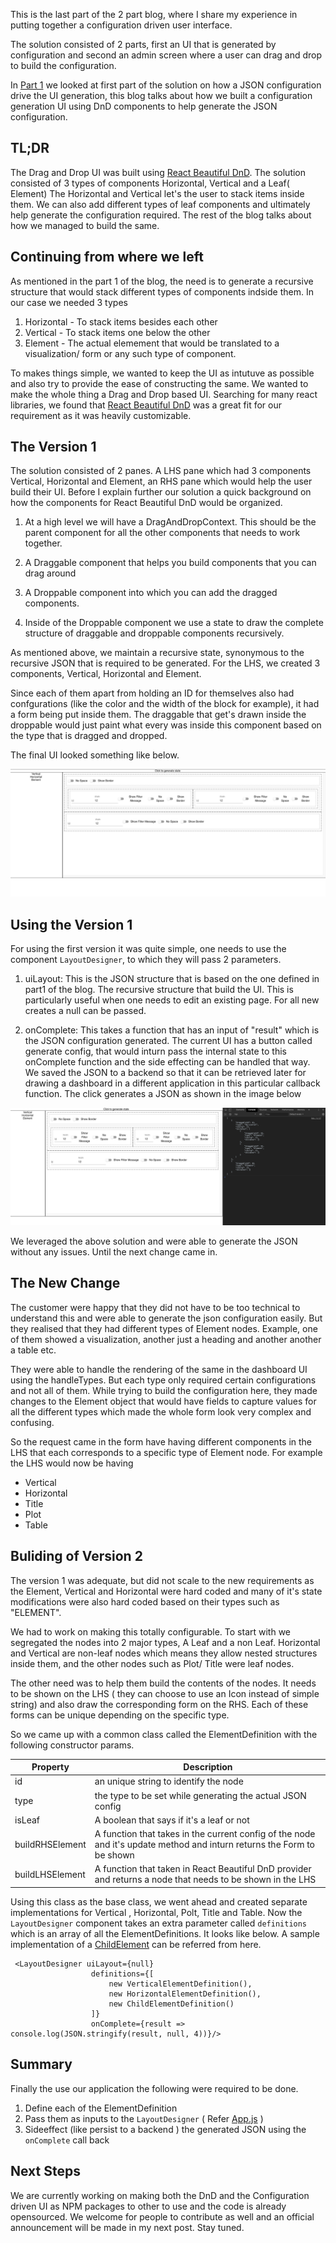 This is the last part of the 2 part blog, where I share my experience in putting together a configuration driven user interface.

The solution consisted of 2 parts, first an UI that is generated by configuration and second an admin screen where a user can drag and drop to build the configuration.

In [Part 1](https://techmusings.dev/buildingAConfigDrivenUiInReactPart1) we looked at first part of the solution on how a JSON configuration drive the UI generation, this blog talks about how we built a configuration generation UI using DnD components to help generate the JSON configuration.

## TL;DR

The Drag and Drop UI was built using [React Beautiful DnD](https://github.com/atlassian/react-beautiful-dnd). The solution consisted of 3 types of components Horizontal, Vertical and a Leaf( Element) The Horizontal and Vertical let's the user to stack items inside them.
We can also add different types of leaf components and ultimately help generate the configuration required. The rest of the blog talks about how we managed to build the same. 


## Continuing from where we left

As mentioned in the part 1 of the blog, the need is to generate a recursive structure that would stack different types of components indside them.  In our case we needed 3 types

1. Horizontal - To stack items besides each other 
2. Vertical - To stack items one below the other
3. Element - The actual elemement that would be translated to a visualization/ form or any such type of component. 

To makes things simple, we wanted to keep the UI as intutuve as possible and also try to provide the ease of constructing the same.
We wanted to make the whole thing a Drag and Drop based UI. Searching for many react libraries, we found that [React Beautiful DnD](https://github.com/atlassian/react-beautiful-dnd) was a great fit for our requirement as it was heavily customizable. 

## The Version 1

The solution consisted of 2 panes. A LHS pane which had 3 components Vertical, Horizontal and Element, an RHS pane which would help the user build their UI. Before I explain further our solution a quick background on how the components for React Beautiful DnD would be organized. 

1. At a high level we will have a DragAndDropContext. This should be the parent component for all the other components that needs to work together. 

2. A Draggable component that helps you build components that you can drag around

3. A Droppable component into which you can add the dragged components. 

4. Inside of the Droppable component we use a state to draw the complete structure of draggable and droppable components recursively.


As mentioned above, we maintain a recursive state, synonymous to the recursive JSON that is required to be generated. For the LHS, we created 3 components, Vertical, Horizontal and Element. 

Since each of them apart from holding an ID for themselves also had confgurations (like the color and the width of the block for example), it had a form being put inside them. The draggable that get's drawn inside the droppable would just paint what every was inside this component based on the type that is dragged and dropped.

The final UI looked something like below. 

![DnD UI](./images/DnD.png)


## Using the Version 1

For using the first version it was quite simple, one needs to use the component `LayoutDesigner`, to which they will pass 2 parameters. 

1. uiLayout: This is the JSON structure that is based on the one defined in part1 of the blog. The recursive structure that build the UI. This is particularly useful when one needs to edit an existing page. For all new creates a null can be passed. 

2. onComplete: This takes a function that has an input of "result" which is the JSON configuration generated.  The current UI has a button called generate config, that would inturn pass the internal state to this onComplete function and the side effecting can be handled that way. We saved the JSON to a backend so that it can be retrieved later for drawing a dashboard in a different application in this particular callback function. The click generates a JSON as shown in the image below

![DnD with JSON](./images/Dnd_WithJson.png)


We leveraged the above solution and were able to generate the JSON without any issues. Until the next change came in.


## The New Change

The customer were happy that they did not have to be too technical to understand this and were able to generate the json configuration easily. But they realised that they had different types of Element nodes. Example, one of them showed a visualization, another just a heading and another another a table etc. 

They were able to handle the rendering of the same in the dashboard UI using the handleTypes. But each type only required certain configurations and not all of them. While trying to build the configuration here, they made changes to the Element object that would have fields to capture values for all the different types which made the whole form look very complex and confusing. 

So the request came in the form have having different components in the LHS that each corresponds to a specific type of Element node. 
For example the LHS would now be having 
* Vertical
* Horizontal
* Title
* Plot
* Table 

## Buliding of Version 2

The version 1 was adequate, but did not scale to the new requirements as the Element, Vertical and Horizontal were hard coded and many of it's state modifications were also hard coded based on their types such as "ELEMENT".

We had to work on making this totally configurable. To start with we segregated the nodes into 2 major types, A Leaf and a non Leaf. 
Horizontal and Vertical are non-leaf nodes which means they allow nested structures inside them, and the other nodes such as Plot/ Title were leaf nodes. 

The other need was to help them build the contents of the nodes. It needs to be shown on the LHS ( they can choose to use an Icon instead of simple string) and also draw the corresponding form on the RHS. Each of these forms can be unique depending on the specific type. 

So we came up with a common class called the ElementDefinition with the following constructor params. 

| Property        | Description                                                                                                                   |
| --------------- | ----------------------------------------------------------------------------------------------------------------------------- |
| id              | an unique string to identify the node                                                                                         |
| type            | the type to be set while generating the actual JSON config                                                                    |
| isLeaf          | A boolean that says if it's a leaf or not                                                                                     | 
| buildRHSElement | A function that takes in the current config of the node and it's update method and inturn returns the Form to be shown        | 
| buildLHSElement | A function that taken in React Beautiful DnD provider and returns a node that needs to be shown in the LHS                    |

Using this class as the base class, we went ahead and created separate implementations for Vertical , Horizontal, Polt, Title and Table. 
Now the `LayoutDesigner` component takes an extra parameter called `definitions` which is an array of all the ElementDefinitions. It looks like below.  A sample implementation of a [ChildElement](https://github.com/arunmadhavan-g/multi-level-dnd/blob/master/src/config/ChildElementDefinition.js) can be referred from here. 

```
 <LayoutDesigner uiLayout={null}
                  definitions={[
                      new VerticalElementDefinition(),
                      new HorizontalElementDefinition(),
                      new ChildElementDefinition()
                  ]}
                  onComplete={result => console.log(JSON.stringify(result, null, 4))}/>
```


## Summary

Finally the use our application the following were required to be done. 

1. Define each of the ElementDefinition
2. Pass them as inputs to the `LayoutDesigner` ( Refer [App.js](https://github.com/arunmadhavan-g/multi-level-dnd/blob/master/src/App.js) )
3. Sideeffect (like persist to a backend ) the generated JSON using the `onComplete` call back


## Next Steps

We are currently working on making both the DnD and the Configuration driven UI as NPM packages to other to use and the code is already opensourced. We welcome for people to contribute as well and an official announcement will be made in my next post.  Stay tuned.


